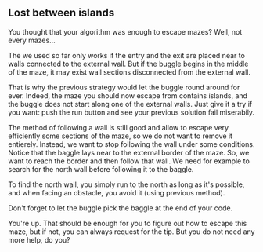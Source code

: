 ## Lost between islands ##

You thought that your algorithm was enough to escape mazes? Well,
not every mazes...

The we used so far only works if the entry and the exit
are placed near to walls connected to the external wall. But if the
buggle begins in the middle of the maze, it may exist wall sections
disconnected from the external wall.

That is why the previous strategy would let the buggle round around for
ever. Indeed, the maze you should now escape from contains islands,
and the buggle does not start along one of the external walls. Just
give it a try if you want: push the run button and see your previous
solution fail miserabily.

The method of following a wall is still good and allow to escape
very efficiently some sections of the maze, so we do not want to
remove it entierely. Instead, we want to stop following the wall under
some conditions. Notice that the baggle lays near to the external
border of the maze. So, we want to reach the border and then follow
that wall. We need for example to search for the north wall before
following it to the baggle.

To find the north wall, you simply run to the north as long as it's
possible, and when facing an obstacle, you avoid it (using previous
method).

    

Don't forget to let the buggle pick the baggle at the end of your code.

You're up. That should be enough for you to figure out how to escape this
maze, but if not, you can always request for the tip. But you do not
need any more help, do you?

